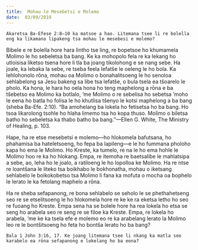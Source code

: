 ```yaml
---
title:  Mohau le Mesebetsi e Molemo
date:  03/09/2019
---
```


`Akaretsa Ba-Efese 2:8–10 ka matsoe a hao. Litemana tsee li re bolella eng ka likamano lipakeng tsa mohau le mesebesi e molemo?`

Bibele e re bolella hore hara lintho tse ling, re bopetsoe ho khumamela Molimo le ho sebeletsa ba bang. Ke ka mohopolo fela re ka lekang ho utloisisa liketso tsena hore li tla ba joang tikolohong e se nang sebe. Ha joale, ka lebaka la sebe, re tseba feela lefatše le oeleng le ho bola. Ka lehlohonolo rōna, mohau oa Molimo o bonahalitsoeng le ho senoloa sehlabelong sa Jesu bakeng sa libe tsa lefatše, o bula tsela ea tšoarelo le pholo. Ka hona, le hara ho oela hona ho teng maphelong a rōna e ba tšebetso ea Molimo ka botlalo, ’me Molimo o re sebelisa ho sebetsa ’moho le eena ho batla ho folisa le ho khutlisa tšenyo le kotsi maphelong a ba bang (sheba Ba-Efe. 2:10). “Ba amohelang ba lokela ho fetisetsa ho ba bang. Ho tsoa likarolong tsohle ho hlaha limemo tsa ho kopa thuso. Molimo o biletsa batho ho sebeletsa ka thabo batho ba bang.”—Ellen G. White, The Ministry of Healing, p. 103.

Hape, ha re etse mesebetsi e molemo—ho hlokomela bafutsana, ho phahamisa ba hateletsoeng, ho fepa ba lapileng—e le ho fummana pholoho kapa ho ema le Molimo. Ho Kreste, ka tumelo, re na le ho ema hohle le Molimo hoo re ka ho hlokang. Empa, re itemoha re baetsalibe le mahlatsipa a sebe, ao, leha ho le joalo, a ratiloeng le ho lopolloa ke Molimo. Ha re ntse re loantšana le liteko tsa boikhabo le bokhonatha, mohau o iketsang sehlabelo le boikokobetso tsa Molimo li fana ka mofuta o mocha oa bophelo le lerato le ka fetolang maphelo a rōna.

Ha re sheba sefapanong, re bona sehlabelo se seholo le se phethahetseng seo re se etselitsoeng le ho hlokomela hore re ke ke ra eketsa letho ho seo re fuoang ho Kreste. Empa sena ha se bolele hore ha rea lokela ho etsa se seng ho arabela seo re seng re se filoe ka Kreste. Empa, re lokela ho arabela, ’me ke ka tsela efe e molemo eo re ka arabelang lerato la Molimo leo re le bontšitsoeng ho feta ho bontša lerato ho ba bang?

`Bala 1 John 3:16, 17. Ke joang litemana tsee li nkang ka matla seo karabelo ea rōna sefapanong e lokelang ho ba eona?`